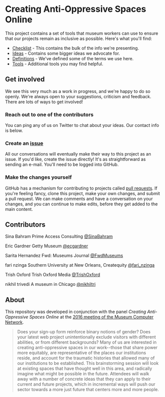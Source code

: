 # Creating Anti-Oppressive Spaces Online

This project contains a set of tools that museum workers can use to
ensure that our projects remain as inclusive as possible. Here's what
you'll find:

- [Checklist](checklist.md) - This contains the bulk of the info we're presenting.
- [Ideas](ideas.md) - Contains some bigger ideas we advocate for.
- [Definitions](definitions.md) - We've defined some of the terms we
  use here.
- [Tools](tools.md) - Additional tools you may find helpful.

## Get involved

We see this very much as a work in progress, and we're happy to do so
openly. We're always open to your suggestions, criticism and
feedback. There are lots of ways to get involved!

### Reach out to one of the contributors
You can ping any of us on Twitter to chat about your ideas. Our
contact info is below.

### Create an [issue](issues)
All our conversations will eventually make their way to this project
as an issue. If you'd like, create the issue directly! It's as
straightforward as sending an e-mail. You'll need to be logged into
GitHub.

### Make the changes yourself
GitHub has a mechanism for contributing to projects called [pull
requests](https://help.github.com/articles/about-pull-requests/). If
you're feeling fancy, clone this project, make your own changes, and
submit a pull request. We can make comments and have a conversation
on your changes, and you can continue to make edits, before they get
added to the main content.

## Contributors

Sina Bahram
Prime Access Consulting
[@SinaBahram](http://www.twitter.com/SinaBahram)

Eric Gardner
Getty Museum
[@ecgardner](http://www.twitter.com/ecgardner)

Sarita Hernandez
Fwd: Museums Journal
[@FwdMuseums](http://www.twitter.com/FwdMuseums)

fari nzinga
Southern University at New Orleans, Createquity
[@fari_nzinga](http://www.twitter.com/fari_nzinga)

Trish Oxford
Trish Oxford Media
[@TrishOxford](http://www.twitter.com/TrishOxford)

nikhil trivedi
A museum in Chicago
[@nikhiltri](http://www.twitter.com/nikhiltri)

## About
This repository was developed in conjunction with the panel _Creating Anti-Oppressive Spaces Online_ at the [2016 meeting of the Museum Computer Network](http://conference.mcn.edu/2016/index.cfm).

> Does your sign-up form reinforce binary notions of gender? Does your latest web project unintentionally exclude visitors with different abilities, or from different backgrounds? Many of us are interested in creating anti-oppressive spaces in our work--those that share power more equitably, are representative of the places our institutions reside, and account for the traumatic histories that allowed many of our institutions to be established. This brainstorming session will look at existing spaces that have thought well in this area, and radically imagine what might be possible in the future. Attendees will walk away with a number of concrete ideas that they can apply to their current and future projects, which in incremental ways will push our sector towards a more just future that centers more and more people.

